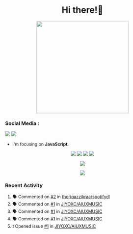 <h1 align="center">Hi there!👋</h1>

<p align="center"><img src="https://avatars.githubusercontent.com/thoriqazzikraa" width="300" height="300"></p>

<h3 align="left">Social Media :</h3>
<a href="https://facebook.com/thoriqazzikra"><img src="https://img.icons8.com/color/48/000000/facebook.png"></a> <a href="https://instagram.com/nechlophomeria"><img src="https://img.icons8.com/fluency/48/000000/instagram-new.png"></a>

- I'm focusing on **JavaScript**.


<p align="center">
  <img src="https://img.shields.io/badge/-JavaScript-black?style=flat-square&logo=javascript" />
  <img src="https://img.shields.io/badge/-Node.js-black?style=flat-square&logo=Node.js" />
  <img src="https://img.shields.io/badge/-Git-black?style=flat-square&logo=git" />
  <img src="https://img.shields.io/badge/-GitHub-black?style=flat-square&logo=github" />
</p>
 
<p align="center"> 
  <img src="https://github-readme-stats-2cal-qg7j3iqks-tazzikragmailcoms-projects.vercel.app/api?username=thoriqazzikraa&bg_color=30,e96443,904e95&title_color=fff&count_private=true&include_all_commits=false&text_color=fff&icon_color=fff&hide_border=true&show_icons=true" /></p>
  
<p align="center">
  <img src="https://github-readme-stats-2cal-qg7j3iqks-tazzikragmailcoms-projects.vercel.app/api/top-langs?username=thoriqazzikraa&bg_color=30,e96443,904e95&title_color=fff&text_color=fff&hide_border=true&show_icons=true&layout=compact" /></p>

### Recent Activity

<!--START_SECTION:activity-->
1. 🗣 Commented on [#2](https://github.com/thoriqazzikraa/spotifydl/issues/2#issuecomment-2155993469) in [thoriqazzikraa/spotifydl](https://github.com/thoriqazzikraa/spotifydl)
2. 🗣 Commented on [#1](https://github.com/JIYOXC/AIUXMUSIC/issues/1#issuecomment-2148787191) in [JIYOXC/AIUXMUSIC](https://github.com/JIYOXC/AIUXMUSIC)
3. 🗣 Commented on [#1](https://github.com/JIYOXC/AIUXMUSIC/issues/1#issuecomment-2148786552) in [JIYOXC/AIUXMUSIC](https://github.com/JIYOXC/AIUXMUSIC)
4. 🗣 Commented on [#1](https://github.com/JIYOXC/AIUXMUSIC/issues/1#issuecomment-2148769483) in [JIYOXC/AIUXMUSIC](https://github.com/JIYOXC/AIUXMUSIC)
5. ❗ Opened issue [#1](https://github.com/JIYOXC/AIUXMUSIC/issues/1) in [JIYOXC/AIUXMUSIC](https://github.com/JIYOXC/AIUXMUSIC)
<!--END_SECTION:activity-->

